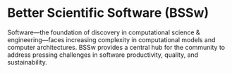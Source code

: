 # Better Scientific Software (BSSw)

Software—the foundation of discovery in computational science & engineering—faces increasing complexity in computational models and computer architectures. BSSw provides a central hub for the community to address pressing challenges in software productivity, quality, and sustainability.

<!---
Slide1 L: ../images/Blog2312_SoR.png
Slide1 R: ../Articles/Blog/2023-12-ucsc-sor.md 
Slide2 L: ../images/Blog_2312_SecurityB.png
Slide2 R: ../Articles/Blog/2023-09-secure-sci-software-dev.md
Slide3 L: ../Articles/Blog/EditorialThanks-2023.md
Slide3 R: ../CuratedContent/NationalCyberDirectorRFI.md
Slide4 L: ../CuratedContent/ScalingYourselfSoftwareDeveloper.md
Slide4 R: ../CuratedContent/SolidDesignPrinciples.md
Slide5 L: ../Events/2024-04-s3c-conference.md
Slide5 R: ../Events/hirse-024-2024-01.md
--->

<!---
Note: We have had up to 7 L and R panels in the carousel, even if the current carousel may be shorter.

Caution: Blank line after first comment mark (or before last comment mark) causes build failure.
LCM: Saving for use again later

Slide1 L: ../images/Blog_1119_seasonal.png
Slide1 R: ../Articles/Blog/EditorialThanks-2023.md
Slide2 L: ../CuratedContent/SolidDesignPrinciples.md
Slide2 R: ../CuratedContent/hpcbp-webinars-cc.md
Slide3 L: ../CuratedContent/SoftwareSustainabilityMatrix.md
Slide3 R: ../CuratedContent/ColorOracleTool.md
Slide4 L: ../Events/hpcbp-081-securesoftware.md
Slide4 R: ../Events/2023-11-code-review-survey-rse.md
--->

<!---
[Site Overview](SiteOverview.md)

[Communities Overview](CommunitiesOverview.md)

[Intro to CSE](IntroToCse.md)

[Intro to HPC](IntroToHpc.md)

--->
